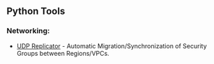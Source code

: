 ## Python Tools

### Networking:
* [UDP Replicator](flow_replicator) - Automatic Migration/Synchronization of Security Groups between Regions/VPCs.